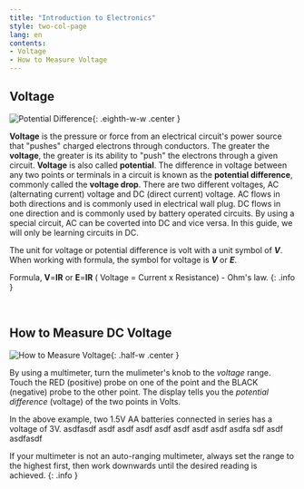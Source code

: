 ```yaml
---
title: "Introduction to Electronics"
style: two-col-page
lang: en
contents:
- Voltage
- How to Measure Voltage
---
```


## Voltage

![Potential Difference](img/potential_difference.svg){: .eighth-w-w .center }

**Voltage** is the pressure or force from an electrical circuit's power source that "pushes" charged electrons through conductors. The greater the **voltage**, the greater is its ability to "push" the electrons through a given circuit. **Voltage** is also called **potential**. The difference in voltage between any two points or terminals in a circuit is known as the **potential difference**, commonly called the **voltage drop**. There are two different voltages, AC (alternating current) voltage and DC (direct current) voltage. AC flows in both directions and is commonly used in electrical wall plug. DC flows in one direction and is commonly used by battery operated circuits. By using a special circuit, AC can be coverted into DC and vice versa. In this guide, we will only be learning circuits in DC.

The unit for voltage or potential difference is volt with a unit symbol of ***V***. When working with formula, the symbol for voltage is ***V*** or ***E***.

Formula, **V**=**IR** or **E**=**IR** ( Voltage = Current x Resistance) -  Ohm's law.
{: .info }

<br clear="all">

## How to Measure DC Voltage

![How to Measure Voltage](img/measure_voltage.svg){: .half-w .center }

By using a multimeter, turn the mulimeter's knob to the *voltage* range. Touch the RED (positive) probe on one of the point and the BLACK (negative) probe to the other point. The display tells you the *potential difference* (voltage) of the two points in Volts.

In the above example, two 1.5V AA batteries connected in series has a voltage of 3V. asdfasdf asdf asdf asdf asdf asdf asdf asdf asdfa sdf asdf asdfasdf

If your multimeter is not an auto-ranging multimeter, always set the range to the highest first, then work downwards until the desired reading is achieved.
{: .info }
